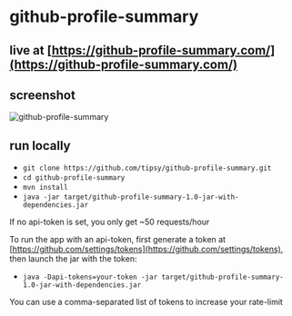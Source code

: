 # github-profile-summary

## live at [https://github-profile-summary.com/](https://github-profile-summary.com/)

## screenshot
![github-profile-summary](https://user-images.githubusercontent.com/1521451/33906301-da659f12-df81-11e7-9fc4-1c47d62e2a95.PNG)

## run locally
* `git clone https://github.com/tipsy/github-profile-summary.git`
* `cd github-profile-summary`
* `mvn install`
* `java -jar target/github-profile-summary-1.0-jar-with-dependencies.jar`

If no api-token is set, you only get ~50 requests/hour

To run the app with an api-token, first generate a token at
[https://github.com/settings/tokens](https://github.com/settings/tokens),
then launch the jar with the token:

* `java -Dapi-tokens=your-token -jar target/github-profile-summary-1.0-jar-with-dependencies.jar`

You can use a comma-separated list of tokens to increase your rate-limit
